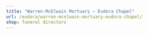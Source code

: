 ```yaml
---
title: "Warren-McElwain Mortuary – Eudora Chapel"
url: /eudora/warren-mcelwain-mortuary-eudora-chapel/
shop: funeral directors
---
```

